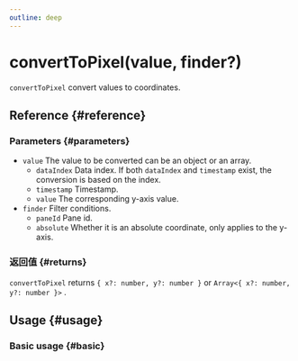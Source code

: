 ```yaml
---
outline: deep
---
```


# convertToPixel(value, finder?)
`convertToPixel` convert values ​​to coordinates.

## Reference {#reference}
<!-- @include: @/@views/api/references/instance/convertToPixel.md -->

### Parameters {#parameters}
- `value` The value to be converted can be an object or an array.
  - `dataIndex` Data index. If both `dataIndex` and `timestamp` exist, the conversion is based on the index.
  - `timestamp` Timestamp.
  - `value` The corresponding y-axis value.
- `finder` Filter conditions.
  - `paneId` Pane id.
  - `absolute` Whether it is an absolute coordinate, only applies to the y-axis.

### 返回值 {#returns}
`convertToPixel` returns `{ x?: number, y?: number }` or `Array<{ x?: number, y?: number }>` .

## Usage {#usage}
<script setup>
import ConvertToPixel from '../../../@views/api/samples/convertToPixel/index.vue'
</script>

### Basic usage {#basic}
<ConvertToPixel/>